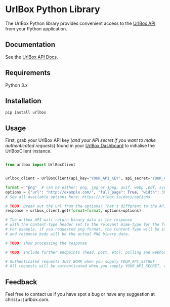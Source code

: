 # UrlBox Python Library

The UrlBox Python library provides convenient access to the [UrlBox API](https://urlbox.io/) from your Python application.


## Documentation

See the [UrlBox API Docs](https://urlbox.io/docs/overview).

## Requirements

Python 3.x

## Installation

```pip install urlbox```


## Usage

First, grab your UrlBox API key (*and your API secret if you want to make authenticated requests*) found in your [UrlBox Dashboard](https://urlbox.io/dashboard/api) to initialise the UrlBoxClient instance.

```python

from urlbox import UrlBoxClient


urlbox_client = UrlBoxClient(api_key="YOUR_API_KEY", api_secret="YOUR_API_SECRET") # YOUR_API_SECRET is optional

format = "png"  # can be either: png, jpg or jpeg, avif, webp ,pdf, svg, html
options = {"url": "http://example.com/", "full_page": True, "width": 300}
# See all available options here: https://urlbox.io/docs/options

# TODO: Break out the url from the options? That's different to the API, but makes sense as it's a different type of parameter.
response = urlbox_client.get(format=format, options=options)

# The urlbox API will return binary data as the response
# with the Content-Type header set to the relevant mime-type for the format requested.
# For example, if you requested png format, the Content-Type will be image/png
# and response body will be the actual PNG binary data.

# TODO: show processing the response

# TODO: Include further endpoints (head, post, etc), polling and webhook functionality.

# Authenticated requests JUST WORK when you supply YOUR_API_SECRET
# All requests will be authenticated when you supply YOUR_API_SECRET, unless you override: authenticated_request=False
```



## Feedback


Feel free to contact us if you have spot a bug or have any suggestion at chris`[at]`urlbox.com.
